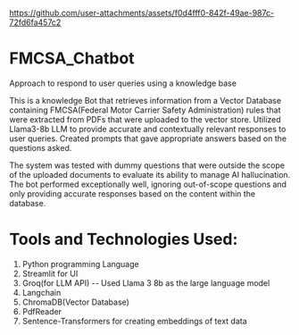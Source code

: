 


https://github.com/user-attachments/assets/f0d4fff0-842f-49ae-987c-72fd6fa457c2


# FMCSA_Chatbot
Approach to respond to user queries using a knowledge base

This is a knowledge Bot that retrieves information from a Vector Database containing FMCSA(Federal Motor Carrier Safety Administration) rules that were extracted from PDFs that were uploaded to the vector store. Utilized Llama3-8b LLM to provide accurate and contextually relevant responses to user queries. Created prompts that gave appropriate answers based on the questions asked.

The system was tested with dummy questions that were outside the scope of the uploaded documents to evaluate its ability to manage AI hallucination. The bot performed exceptionally well, ignoring out-of-scope questions and only providing accurate responses based on the content within the database.

# Tools and Technologies Used: 
1) Python programming Language
2) Streamlit for UI
3) Groq(for LLM API) -- Used Llama 3 8b as the large language model
4) Langchain
5) ChromaDB(Vector Database)
6) PdfReader
7) Sentence-Transformers for creating embeddings of text data

